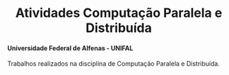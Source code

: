 <div align="center">
<h1> Atividades Computação Paralela e Distribuída</h1>
</div>

#### Universidade Federal de Alfenas - UNIFAL
Trabalhos realizados na disciplina de Computação Paralela e Distribuída.
